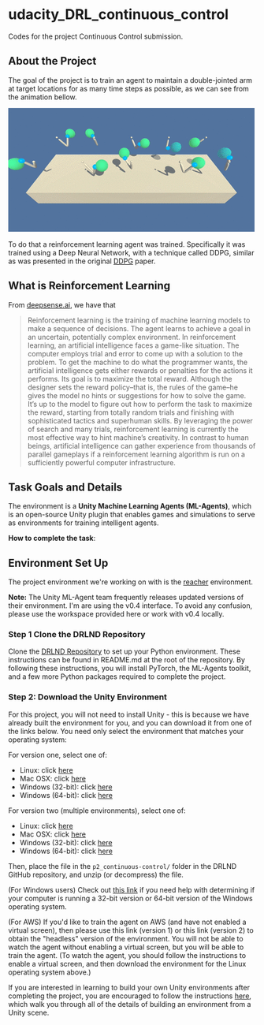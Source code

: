 # udacity_DRL_continuous_control
Codes for the project Continuous Control submission.

## About the Project

The goal of the project is to train an agent to maintain a double-jointed arm at target locations for as many time steps as possible, as we can see from the animation bellow.

![Double-jointed arm moving at target locations.](reacher.gif)

To do that a reinforcement learning agent was trained. Specifically it was trained using a Deep Neural Network, with a technique called DDPG, similar as was presented in the original [DDPG](https://arxiv.org/pdf/1509.02971v6) paper.

## What is Reinforcement Learning

From [deepsense.ai](https://deepsense.ai/what-is-reinforcement-learning-the-complete-guide/), we have that 

> Reinforcement learning is the training of machine learning models to make a sequence of decisions. The agent learns to achieve a goal in an uncertain, potentially complex environment. In reinforcement learning, an artificial intelligence faces a game-like situation. The computer employs trial and error to come up with a solution to the problem. To get the machine to do what the programmer wants, the artificial intelligence gets either rewards or penalties for the actions it performs. Its goal is to maximize the total reward.
Although the designer sets the reward policy–that is, the rules of the game–he gives the model no hints or suggestions for how to solve the game. It’s up to the model to figure out how to perform the task to maximize the reward, starting from totally random trials and finishing with sophisticated tactics and superhuman skills. By leveraging the power of search and many trials, reinforcement learning is currently the most effective way to hint machine’s creativity. In contrast to human beings, artificial intelligence can gather experience from thousands of parallel gameplays if a reinforcement learning algorithm is run on a sufficiently powerful computer infrastructure.

## Task Goals and Details

The environment is a **Unity Machine Learning Agents (ML-Agents)**, which is an open-source Unity plugin that enables games and simulations to serve as environments for training intelligent agents.


**How to complete the task**:

## Environment Set Up

The project environment we're working on with is the [reacher](https://github.com/Unity-Technologies/ml-agents/blob/master/docs/Learning-Environment-Examples.md#reacher) environment. 

**Note:** The Unity ML-Agent team frequently releases updated versions of their environment. I'm are using the v0.4 interface. To avoid any confusion, please use the workspace provided here or work with v0.4 locally.

### Step 1 Clone the DRLND Repository

Clone the [DRLND Repository](https://github.com/udacity/deep-reinforcement-learning#dependencies) to set up your Python environment. These instructions can be found in README.md at the root of the repository. By following these instructions, you will install PyTorch, the ML-Agents toolkit, and a few more Python packages required to complete the project.

### Step 2: Download the Unity Environment

For this project, you will not need to install Unity - this is because we have already built the environment for you, and you can download it from one of the links below. You need only select the environment that matches your operating system:

For version one, select one of:

- Linux: click [here](https://s3-us-west-1.amazonaws.com/udacity-drlnd/P2/Reacher/one_agent/Reacher_Linux.zip)
- Mac OSX: click [here](https://s3-us-west-1.amazonaws.com/udacity-drlnd/P2/Reacher/one_agent/Reacher.app.zip)
- Windows (32-bit): click [here](https://s3-us-west-1.amazonaws.com/udacity-drlnd/P2/Reacher/one_agent/Reacher_Windows_x86.zip)
- Windows (64-bit): click [here](https://s3-us-west-1.amazonaws.com/udacity-drlnd/P2/Reacher/one_agent/Reacher_Windows_x86_64.zip)

For version two (multiple environments), select one of:

- Linux: click [here](https://s3-us-west-1.amazonaws.com/udacity-drlnd/P2/Reacher/Reacher_Linux.zip)
- Mac OSX: click [here](https://s3-us-west-1.amazonaws.com/udacity-drlnd/P2/Reacher/one_agent/Reacher.app.zip)
- Windows (32-bit): click [here](https://s3-us-west-1.amazonaws.com/udacity-drlnd/P2/Reacher/Reacher_Windows_x86.zip)
- Windows (64-bit): click [here](https://s3-us-west-1.amazonaws.com/udacity-drlnd/P2/Reacher/Reacher_Windows_x86_64.zip)


Then, place the file in the `p2_continuous-control/` folder in the DRLND GitHub repository, and unzip (or decompress) the file.

(For Windows users) Check out [this link](https://support.microsoft.com/en-us/help/827218/how-to-determine-whether-a-computer-is-running-a-32-bit-version-or-64) if you need help with determining if your computer is running a 32-bit version or 64-bit version of the Windows operating system.

(For AWS) If you'd like to train the agent on AWS (and have not enabled a virtual screen), then please use this link (version 1) or this link (version 2) to obtain the "headless" version of the environment. You will not be able to watch the agent without enabling a virtual screen, but you will be able to train the agent. (To watch the agent, you should follow the instructions to enable a virtual screen, and then download the environment for the Linux operating system above.)

If you are interested in learning to build your own Unity environments after completing the project, you are encouraged to follow the instructions [here](https://github.com/Unity-Technologies/ml-agents/blob/master/docs/Getting-Started-with-Balance-Ball.md), which walk you through all of the details of building an environment from a Unity scene. 
